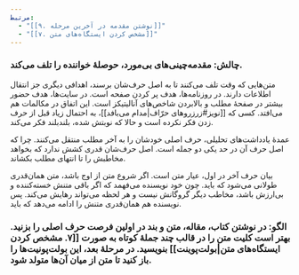 ```yaml
---
مرتبط:
  - "[[۹. نوشتن مقدمه در آخرین مرحله]]"
  - "[[۷. مشخص کردن ایستگاه‌های متن]]"
---
```

### چالش: مقدمه‌چینی‌های بی‌مورد، حوصلهٔ خواننده را تلف می‌کند.

متن‌هایی که وقت تلف می‌کنند تا به اصل حرف‌شان برسند، اهدافی دیگری جز انتقال اطلاعات دارند. در روزنامه‌ها، هدف پر کردن صفحه است. در سایت‌ها، هدف حضور بیشتر در صفحهٔ مطلب و بالابردن شاخص‌های آنالیتیکز است. این اتفاق در مکالمات هم می‌افتد. کسی که [[نویز#زرزروهای حرّاف|مدام می‌بافد]]، به احتمال زیاد قبل از حرف زدن فکر نکرده است و حالا که نوبتش شده، بلندبلند فکر می‌کند.

عمدهٔ یادداشت‌های تحلیلی، حرف اصلی خودشان را به آخر مطلب منتقل می‌کنند. چرا که اصل حرف آن در حد یکی دو جمله است. اصل حرف‌شان قدری کشش ندارد که بخواهد مخاطبش را تا انتهای مطلب بکشاند.

بیان حرف آخر در اول، عیار متن است. اگر شروع متن از اوج باشد، متن همان‌قدری طولانی می‌شود که باید. چون خود نویسنده می‌فهمد که اگر باقی متنش خسته‌کننده و بی‌ارزش باشد، مخاطب دیگر گروگانش نیست و هر لحظه می‌تواند رهایش می‌کند. پس نویسنده هم همان‌قدری متنش را ادامه می‌دهد که باید.

### الگو: در نوشتن کتاب، مقاله، متن و بند در اولین فرصت حرف اصلی را بزنید. بهتر است کلیت متن را در قالب چند جملهٔ کوتاه به صورت [[۷. مشخص کردن ایستگاه‌های متن|بولت‌پوینت]] بنویسید. در مرحلهٔ بعد، این بولت‌پونیت‌ها را باز کنید تا متن از میان آن‌ها متولد شود.